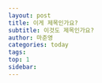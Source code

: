 ```yaml
---
layout: post
title: 이게 제목인가요?
subtitle: 이것도 제목인가요?
author: 마준영
categories: today
tags: 
top: 1
sidebar:
---
```

